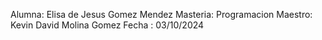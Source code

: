 Alumna: Elisa de Jesus Gomez Mendez 
Masteria: Programacion 
Maestro: Kevin David Molina Gomez 
Fecha : 03/10/2024
